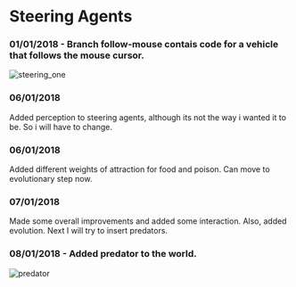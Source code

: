 # Steering Agents

### 01/01/2018 - Branch follow-mouse contais code for a vehicle that follows the mouse cursor.
![steering_one](https://user-images.githubusercontent.com/34630228/38139388-931a9c4c-3405-11e8-92e5-0631d3ca9b64.png)

### 06/01/2018

Added perception to steering agents, although its not the way i wanted it to be. So i will have to change.

### 06/01/2018

Added different weights of attraction for food and poison. Can move to evolutionary step now.

### 07/01/2018

Made some overall improvements and added some interaction. Also, added evolution. Next I will try to insert predators.

### 08/01/2018 - Added predator to the world.
![predator](https://user-images.githubusercontent.com/34630228/38139387-92f4f690-3405-11e8-82ec-20d9983b2707.png)
